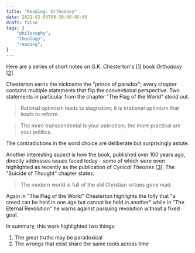 ```yaml
---
title: "Reading: Orthodoxy"
date: 2021-02-03T08:30:00-05:00
draft: false
tags: [
	"philosophy",
	"theology",
	"reading",
]
---
```


Here are a series of short notes on G.K. Chesterton's [[1](https://en.wikipedia.org/wiki/G._K._Chesterton "G.K. Chesterton - Wikipedia")] book _Orthodoxy_ [[2](https://www.amazon.com/Orthodoxy-G-K-Chesterton/dp/1087200334/ref=sr_1_2_sspa?crid=ROTT15G405F3&dchild=1&keywords=orthodoxy+chesterton&qid=1612268452&s=books&sprefix=orthodoxy%2Caps%2C160&sr=1-2-spons&psc=1&spLa=ZW5jcnlwdGVkUXVhbGlmaWVyPUFKQ0xGVERTVEZMNzMmZW5jcnlwdGVkSWQ9QTAwMTQ5MDhYNURaNU5STVpSSVQmZW5jcnlwdGVkQWRJZD1BMDM1MTQ5MkJONzdKRURRQjUySCZ3aWRnZXROYW1lPXNwX2F0ZiZhY3Rpb249Y2xpY2tSZWRpcmVjdCZkb05vdExvZ0NsaWNrPXRydWU= "Orthodoxy - Amazon")].

Chesterton earns the nickname the "prince of paradox"; every chapter contains multiple statements that flip the conventional perspective. Two statements in particular from the chapter "The Flag of the World" stood out.

> Rational optimism leads to stagnation; it is irrational optimism that leads to reform.

> The more transcendental is your patriotism, the more practical are your politics.

The contradictions in the word choice are deliberate but surprisingly astute. 

Another interesting aspect is how the book, published over 100 years ago, directly addresses issues faced today - some of which were even highlighted as recently as the publication of _Cynical Theories_ [[3](https://forstmeier.github.io/notes/reading-cynical-theories-1-0/ "Reading: Cynical Theories - Forstmeier")]. The "Suicide of Thought" chapter states:

> The modern world is full of the old Christian virtues gone mad.

Again in "The Flag of the World" Chesterton highlights the folly that "a creed can be held in one age but cannot be held in another" while in "The Eternal Revolution" he warns against pursuing revolution without a fixed goal.

In summary, this work highlighted two things:

1. The great truths may be paradoxical
2. The wrongs that exist share the same roots across time